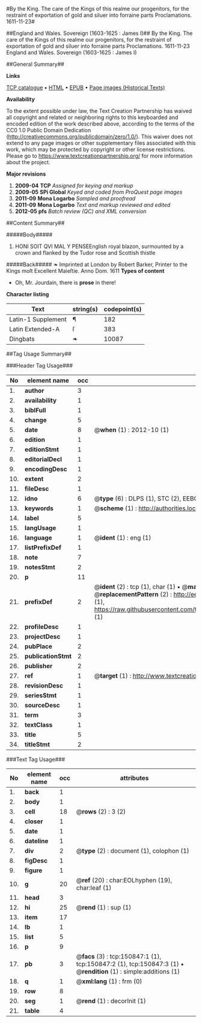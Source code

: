 #By the King. The care of the Kings of this realme our progenitors, for the restraint of exportation of gold and siluer into forraine parts Proclamations. 1611-11-23#

##England and Wales. Sovereign (1603-1625 : James I)##
By the King. The care of the Kings of this realme our progenitors, for the restraint of exportation of gold and siluer into forraine parts
Proclamations. 1611-11-23
England and Wales. Sovereign (1603-1625 : James I)

##General Summary##

**Links**

[TCP catalogue](http://www.ota.ox.ac.uk/tcp/)  • 
[HTML](http://tei.it.ox.ac.uk/tcp/Texts-HTML/free/A73/A73969.html)  • 
[EPUB](http://tei.it.ox.ac.uk/tcp/Texts-EPUB/free/A73/A73969.epub) • 
[Page images (Historical Texts)](https://historicaltexts.jisc.ac.uk/eebo-99899009e)

**Availability**

To the extent possible under law, the Text Creation Partnership has waived all copyright and related or neighboring rights to this keyboarded and encoded edition of the work described above, according to the terms of the CC0 1.0 Public Domain Dedication (http://creativecommons.org/publicdomain/zero/1.0/). This waiver does not extend to any page images or other supplementary files associated with this work, which may be protected by copyright or other license restrictions. Please go to https://www.textcreationpartnership.org/ for more information about the project.

**Major revisions**

1. __2009-04__ __TCP__ *Assigned for keying and markup*
1. __2009-05__ __SPi Global__ *Keyed and coded from ProQuest page images*
1. __2011-09__ __Mona Logarbo__ *Sampled and proofread*
1. __2011-09__ __Mona Logarbo__ *Text and markup reviewed and edited*
1. __2012-05__ __pfs__ *Batch review (QC) and XML conversion*

##Content Summary##

#####Body#####

1. HONI SOIT QVI MAL Y PENSEEnglish royal blazon, surmounted by a crown and flanked by the Tudor rose and Scottish thistle

#####Back#####
❧ Imprinted at London by Robert Barker, Printer to the Kings moſt Excellent Maieſtie. Anno Dom. 1611
**Types of content**

  * Oh, Mr. Jourdain, there is **prose** in there!

**Character listing**


|Text|string(s)|codepoint(s)|
|---|---|---|
|Latin-1 Supplement|¶|182|
|Latin Extended-A|ſ|383|
|Dingbats|❧|10087|

##Tag Usage Summary##

###Header Tag Usage###

|No|element name|occ|attributes|
|---|---|---|---|
|1.|__author__|3||
|2.|__availability__|1||
|3.|__biblFull__|1||
|4.|__change__|5||
|5.|__date__|8| @__when__ (1) : 2012-10 (1)|
|6.|__edition__|1||
|7.|__editionStmt__|1||
|8.|__editorialDecl__|1||
|9.|__encodingDesc__|1||
|10.|__extent__|2||
|11.|__fileDesc__|1||
|12.|__idno__|6| @__type__ (6) : DLPS (1), STC (2), EEBO-CITATION (1), PROQUEST (1), VID (1)|
|13.|__keywords__|1| @__scheme__ (1) : http://authorities.loc.gov/ (1)|
|14.|__label__|5||
|15.|__langUsage__|1||
|16.|__language__|1| @__ident__ (1) : eng (1)|
|17.|__listPrefixDef__|1||
|18.|__note__|7||
|19.|__notesStmt__|2||
|20.|__p__|11||
|21.|__prefixDef__|2| @__ident__ (2) : tcp (1), char (1)  •  @__matchPattern__ (2) : ([0-9\-]+):([0-9IVX]+) (1), (.+) (1)  •  @__replacementPattern__ (2) : http://eebo.chadwyck.com/downloadtiff?vid=$1&page=$2 (1), https://raw.githubusercontent.com/textcreationpartnership/Texts/master/tcpchars.xml#$1 (1)|
|22.|__profileDesc__|1||
|23.|__projectDesc__|1||
|24.|__pubPlace__|2||
|25.|__publicationStmt__|2||
|26.|__publisher__|2||
|27.|__ref__|1| @__target__ (1) : http://www.textcreationpartnership.org/docs/. (1)|
|28.|__revisionDesc__|1||
|29.|__seriesStmt__|1||
|30.|__sourceDesc__|1||
|31.|__term__|3||
|32.|__textClass__|1||
|33.|__title__|5||
|34.|__titleStmt__|2||


###Text Tag Usage###

|No|element name|occ|attributes|
|---|---|---|---|
|1.|__back__|1||
|2.|__body__|1||
|3.|__cell__|18| @__rows__ (2) : 3 (2)|
|4.|__closer__|1||
|5.|__date__|1||
|6.|__dateline__|1||
|7.|__div__|2| @__type__ (2) : document (1), colophon (1)|
|8.|__figDesc__|1||
|9.|__figure__|1||
|10.|__g__|20| @__ref__ (20) : char:EOLhyphen (19), char:leaf (1)|
|11.|__head__|3||
|12.|__hi__|25| @__rend__ (1) : sup (1)|
|13.|__item__|17||
|14.|__lb__|1||
|15.|__list__|5||
|16.|__p__|9||
|17.|__pb__|3| @__facs__ (3) : tcp:150847:1 (1), tcp:150847:2 (1), tcp:150847:3 (1)  •  @__rendition__ (1) : simple:additions (1)|
|18.|__q__|1| @__xml:lang__ (1) : frm (0)|
|19.|__row__|8||
|20.|__seg__|1| @__rend__ (1) : decorInit (1)|
|21.|__table__|4||
